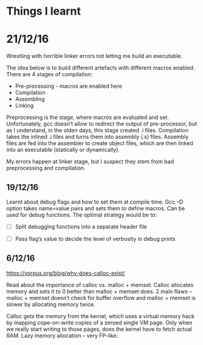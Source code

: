 # Things I learnt

# 21/12/16

Wrestling with horrible linker errors not letting me build an executable.

The idea below is to build different artefacts with different macros enabled. There are 4 stages of compilation:
 * Pre-processing - macros are enabled here
 * Compilation
 * Assembling
 * Linking 

Preprocessing is the stage, where macros are evaluated and set. Unfortunately, gcc doesn’t allow to redirect the output of pre-processor, but as I understand, in the olden days, this stage created .i files. 
Compilation takes the inlined .i files and turns them into assembly (.s) files. 
Assembly files are fed into the assembler to create object files, which are then linked into an executable (statically or dynamically). 

My errors happen at linker stage, but I suspect they stem from bad preprocessing and compilation.


## 19/12/16

Learnt about debug flags and how to set them at compile time. Gcc –D option takes name=value pairs and sets them to define macros. Can be used for debug functions. The optimal strategy would be to:
 
- [ ] Split debugging functions into a separate header file
- [ ] Pass flag’s value to decide the level of verbosity in debug prints 


## 6/12/16

https://vorpus.org/blog/why-does-calloc-exist/

Read about the importance of calloc vs. malloc + memset. Calloc allocates memory and sets it to 0 better than malloc + memset does. 2 main flaws – malloc + memset doesn’t check for buffer overflow and malloc + memset is slower by allocating memory twice. 

Calloc gets the memory from the kernel, which uses a virtual memory hack by mapping cope-on-write copies of a zeroed single VM page. Only when we really start writing to those pages, does the kernel have to fetch actual RAM. Lazy memory allocation – very FP-like. 
